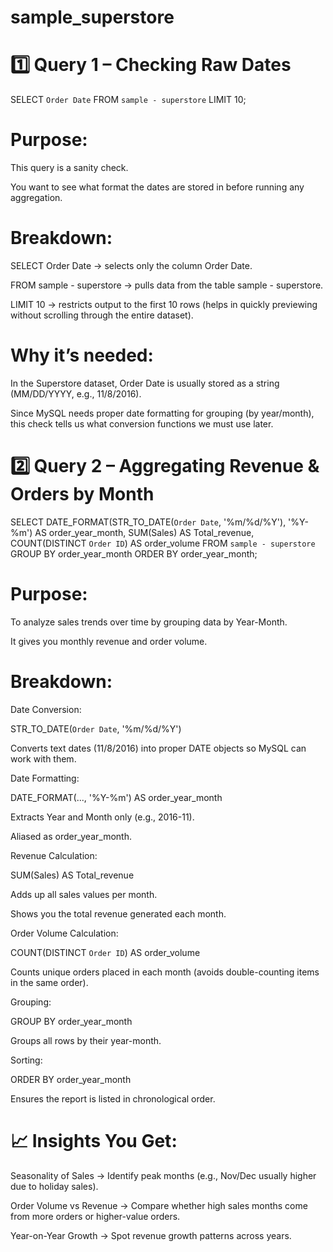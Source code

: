 # sample_superstore  
# 1️⃣ Query 1 – Checking Raw Dates
SELECT `Order Date`
FROM `sample - superstore`
LIMIT 10;

# Purpose:

This query is a sanity check.

You want to see what format the dates are stored in before running any aggregation.

# Breakdown:

SELECT Order Date → selects only the column Order Date.

FROM sample - superstore → pulls data from the table sample - superstore.

LIMIT 10 → restricts output to the first 10 rows (helps in quickly previewing without scrolling through the entire dataset).  
# Why it’s needed:

In the Superstore dataset, Order Date is usually stored as a string (MM/DD/YYYY, e.g., 11/8/2016).

Since MySQL needs proper date formatting for grouping (by year/month), this check tells us what conversion functions we must use later.
# 2️⃣ Query 2 – Aggregating Revenue & Orders by Month
SELECT 
    DATE_FORMAT(STR_TO_DATE(`Order Date`, '%m/%d/%Y'), '%Y-%m') AS order_year_month,
    SUM(Sales) AS Total_revenue,
    COUNT(DISTINCT `Order ID`) AS order_volume
FROM `sample - superstore`
GROUP BY order_year_month
ORDER BY order_year_month;

# Purpose:

To analyze sales trends over time by grouping data by Year-Month.

It gives you monthly revenue and order volume.

# Breakdown:

Date Conversion:

STR_TO_DATE(`Order Date`, '%m/%d/%Y')


Converts text dates (11/8/2016) into proper DATE objects so MySQL can work with them.

Date Formatting:

DATE_FORMAT(..., '%Y-%m') AS order_year_month


Extracts Year and Month only (e.g., 2016-11).

Aliased as order_year_month.

Revenue Calculation:

SUM(Sales) AS Total_revenue


Adds up all sales values per month.

Shows you the total revenue generated each month.

Order Volume Calculation:

COUNT(DISTINCT `Order ID`) AS order_volume


Counts unique orders placed in each month (avoids double-counting items in the same order).

Grouping:

GROUP BY order_year_month


Groups all rows by their year-month.

Sorting:

ORDER BY order_year_month


Ensures the report is listed in chronological order.  
# 📈 Insights You Get:

Seasonality of Sales → Identify peak months (e.g., Nov/Dec usually higher due to holiday sales).

Order Volume vs Revenue → Compare whether high sales months come from more orders or higher-value orders.

Year-on-Year Growth → Spot revenue growth patterns across years.
